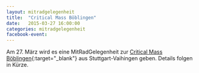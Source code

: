 ```yaml
---
layout: mitradgelegenheit
title:  "Critical Mass Böblingen"
date:   2015-03-27 16:00:00
categories: mitradgelegenheit
facebook-event: 
---
```


Am 27.&nbsp;März wird es eine MitRadGelegenheit zur [Critical Mass Böblingen][CM-Boeblingen]{:target="_blank"} aus Stuttgart-Vaihingen geben.  Details folgen in Kürze.




[CM-Boeblingen]: http://www.radeln-in-bb.de/criticalmass/
